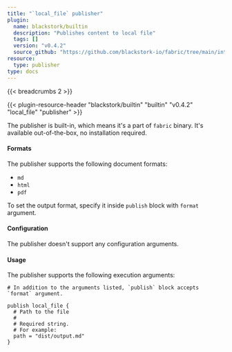 ```yaml
---
title: "`local_file` publisher"
plugin:
  name: blackstork/builtin
  description: "Publishes content to local file"
  tags: []
  version: "v0.4.2"
  source_github: "https://github.com/blackstork-io/fabric/tree/main/internal/builtin/"
resource:
  type: publisher
type: docs
---
```


{{< breadcrumbs 2 >}}

{{< plugin-resource-header "blackstork/builtin" "builtin" "v0.4.2" "local_file" "publisher" >}}

The publisher is built-in, which means it's a part of `fabric` binary. It's available out-of-the-box, no installation required.

#### Formats

The publisher supports the following document formats:

- `md`
- `html`
- `pdf`

To set the output format, specify it inside `publish` block with `format` argument.


#### Configuration

The publisher doesn't support any configuration arguments.

#### Usage

The publisher supports the following execution arguments:

```hcl
# In addition to the arguments listed, `publish` block accepts `format` argument.

publish local_file {
  # Path to the file
  #
  # Required string.
  # For example:
  path = "dist/output.md"
}

```

